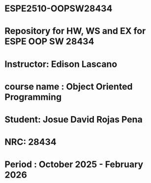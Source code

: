 # ESPE2510-OOPSW28434

# Repository for HW, WS and EX for ESPE OOP SW 28434

# Instructor: Edison Lascano

# course name : Object Oriented Programming

# Student: Josue David Rojas Pena

# NRC: 28434

# Period : October 2025 - February 2026



